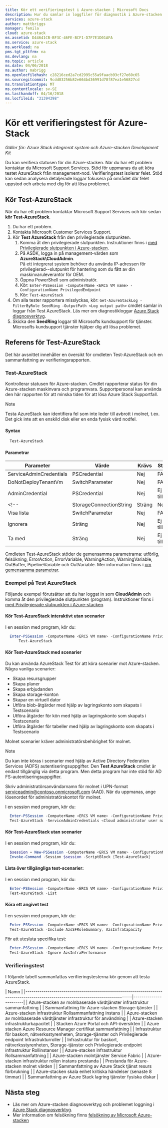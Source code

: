 ```yaml
---
title: Kör ett verifieringstest i Azure-stacken | Microsoft Docs
description: Hur du samlar in loggfiler för diagnostik i Azure-stacken
services: azure-stack
author: mattbriggs
manager: femila
cloud: azure-stack
ms.assetid: D44641CB-BF3C-46FE-BCF1-D7F7E1D01AFA
ms.service: azure-stack
ms.workload: na
pms.tgt_pltfrm: na
ms.devlang: na
ms.topic: article
ms.date: 04/06/2018
ms.author: mabrigg
ms.openlocfilehash: c28216ced2a7cd2995c55a9faacb93cf27e60c65
ms.sourcegitcommit: 9cdd83256b82e664bd36991d78f87ea1e56827cd
ms.translationtype: MT
ms.contentlocale: sv-SE
ms.lasthandoff: 04/16/2018
ms.locfileid: "31394398"
---
```

# <a name="run-a-validation-test-for-azure-stack"></a>Kör ett verifieringstest för Azure-Stack

*Gäller för: Azure Stack integrerat system och Azure-stacken Development Kit*
 
Du kan verifiera statusen för din Azure-stacken. När du har ett problem kontaktar du Microsoft Support Services. Stöd för uppmanas du att köra testet AzureStack från management-nod. Verifieringstest isolerar felet. Stöd kan sedan analysera detaljerade loggar fokusera på området där felet uppstod och arbeta med dig för att lösa problemet.

## <a name="run-test-azurestack"></a>Kör Test-AzureStack

När du har ett problem kontaktar Microsoft Support Services och kör sedan **kör Test-AzureStack**.

1. Du har ett problem.
2. Kontakta Microsoft Customer Services Support.
3. Kör **Test AzureStack** från den privilegierade slutpunkten.
    1. Komma åt den privilegierade slutpunkten. Instruktioner finns i [med Privilegierade slutpunkten i Azure-stacken](azure-stack-privileged-endpoint.md). 
    2. På ASDK, logga in på management-värden som **AzureStack\CloudAdmin**.  
    På ett integrerat system behöver du använda IP-adressen för privilegierad--slutpunkt för hantering som du fått av din maskinvaruleverantör för OEM.
    3. Öppna PowerShell som administratör.
    4. Kör: `Enter-PSSession -ComputerName <ERCS VM name> -ConfigurationName PrivilegedEndpoint`
    5. Kör: `Test-AzureStack`
4. Om alla tester rapportera misslyckas, kör: `Get-AzureStackLog -FilterByRole SeedRing -OutputPath <Log output path>` cmdlet samlar in loggar från Test AzureStack. Läs mer om diagnostikloggar [Azure Stack diagnosverktyg](azure-stack-diagnostics.md).
5. Skicka den **SeedRing** loggar till Microsofts kundsupport för tjänster. Microsofts kundsupport tjänster hjälper dig att lösa problemet.

## <a name="reference-for-test-azurestack"></a>Referens för Test-AzureStack

Det här avsnittet innehåller en översikt för cmdleten Test-AzureStack och en sammanfattning av verifieringsrapporten.

### <a name="test-azurestack"></a>Test-AzureStack

Kontrollerar statusen för Azure-stacken. Cmdlet rapporterar status för din Azure-stacken maskinvara och programvara. Supportpersonal kan använda den här rapporten för att minska tiden för att lösa Azure Stack Supportfall.

> [!Note]  
> Testa AzureStack kan identifiera fel som inte leder till avbrott i molnet, t.ex. Det gick inte att en enskild disk eller en enda fysisk värd nodfel.

#### <a name="syntax"></a>Syntax

````PowerShell
  Test-AzureStack
````

#### <a name="parameters"></a>Parametrar

| Parameter               | Värde           | Krävs | Standard |
| ---                     | ---             | ---      | ---     |
| ServiceAdminCredentials | PSCredential    | Nej       | FALSKT   |
| DoNotDeployTenantVm     | SwitchParameter | Nej       | FALSKT   |
| AdminCredential         | PSCredential    | Nej       | Ej tillämpligt      |
<!-- | StorageConnectionString | Sträng          | Nej       | Ej tillämpligt      | stöds inte i 1802-->
| Visa lista                    | SwitchParameter | Nej       | FALSKT   |
| Ignorera                  | Sträng          | Nej       | Ej tillämpligt      |
| Ta med                 | Sträng          | Nej       | Ej tillämpligt      |

Cmdleten Test-AzureStack stöder de gemensamma parametrarna: utförlig, felsökning, ErrorAction, ErrorVariable, WarningAction, WarningVariable, OutBuffer, PipelineVariable och OutVariable. Mer information finns i [om gemensamma parametrar](http://go.microsoft.com/fwlink/?LinkID=113216). 

### <a name="examples-of-test-azurestack"></a>Exempel på Test AzureStack

Följande exempel förutsätter att du har loggat in som **CloudAdmin** och komma åt den privilegierade slutpunkten (program). Instruktioner finns i [med Privilegierade slutpunkten i Azure-stacken](azure-stack-privileged-endpoint.md). 

#### <a name="run-test-azurestack-interactively-without-cloud-scenarios"></a>Kör Test-AzureStack interaktivt utan scenarier

I en session med program, kör du:

````PowerShell
  Enter-PSSession -ComputerName <ERCS VM name> -ConfigurationName PrivilegedEndpoint `
      Test-AzureStack
````

#### <a name="run-test-azurestack-with-cloud-scenarios"></a>Kör Test-AzureStack med scenarier

Du kan använda AzureStack Test för att köra scenarier mot Azure-stacken. Några vanliga scenarier:

 - Skapa resursgrupper
 - Skapa planer
 - Skapa erbjudanden
 - Skapa storage-konton
 - Skapar en virtuell dator
 - Utföra blob-åtgärder med hjälp av lagringskonto som skapats i Testscenario
 - Utföra åtgärder för kön med hjälp av lagringskonto som skapats i Testscenario
 - Utföra åtgärder för tabeller med hjälp av lagringskonto som skapats i Testscenario

Molnet scenarier kräver administratörsbehörighet för molnet. 
> [!Note]  
> Du kan inte köras i scenarier med hjälp av Active Directory Federation Services (ADFS) autentiseringsuppgifter. Den **Test AzureStack** cmdlet är endast tillgänglig via detta program. Men detta program har inte stöd för AD FS-autentiseringsuppgifter.

Skriv administratörsanvändarnamn för molnet i UPN-format serviceadmin@contoso.onmicrosoft.com (AAD). När du uppmanas, ange lösenordet för administratörskontot för molnet.

I en session med program, kör du:

````PowerShell
  Enter-PSSession -ComputerName <ERCS VM name> -ConfigurationName PrivilegedEndpoint `
  Test-AzureStack -ServiceAdminCredentials <Cloud administrator user name>
````

#### <a name="run-test-azurestack-without-cloud-scenarios"></a>Kör Test-AzureStack utan scenarier

I en session med program, kör du:

````PowerShell
  $session = New-PSSession -ComputerName <ERCS VM name> -ConfigurationName PrivilegedEndpoint `
  Invoke-Command -Session $session -ScriptBlock {Test-AzureStack}
````

#### <a name="list-available-test-scenarios"></a>Lista över tillgängliga test-scenarier:

I en session med program, kör du:

````PowerShell
  Enter-PSSession -ComputerName <ERCS VM name> -ConfigurationName PrivilegedEndpoint `
  Test-AzureStack -List
````

#### <a name="run-a-specified-test"></a>Köra ett angivet test

I en session med program, kör du:

````PowerShell
  Enter-PSSession -ComputerName <ERCS VM name> -ConfigurationName PrivilegedEndpoint `
  Test-AzureStack -Include AzsSFRoleSummary, AzsInfraCapacity
````

För att utesluta specifika test:

````PowerShell
  Enter-PSSession -ComputerName <ERCS VM name> -ConfigurationName PrivilegedEndpoint `
  Test-AzureStack -Ignore AzsInfraPerformance
````

### <a name="validation-test"></a>Verifieringstest

I följande tabell sammanfattas verifieringstesterna kör genom att testa AzureStack.

| Namn                                                                                                                              |
|-----------------------------------------------------------------------------------------------------------------------------------|-----------------------|
| Azure-stacken av molnbaserade värdtjänster infrastruktur sammanfattning                                                                                  |
| Sammanfattning för Azure-stacken Storage-tjänster                                                                                              |
| Azure-stacken infrastruktur Rollsammanfattning instans                                                                                  |
| Azure-stacken av molnbaserade värdtjänster infrastruktur för användning                                                                              |
| Azure-stacken infrastrukturkapacitet                                                                                               |
| Stacken Azure Portal och API-översikten                                                                                                |
| Azure stacken Azure Resource Manager certifikat sammanfattning                                                                                               |
| Infrastruktur för baskort, nätverksstyrenheten, Storage-tjänster och Privilegierade endpoint Infrastrukturroller          |
| Infrastruktur för baskort, nätverksstyrenheten, Storage-tjänster och Privilegierade endpoint infrastruktur Rollinstanser |
| Azure-stacken infrastruktur Rollsammanfattning                                                                                           |
| Azure-stacken molntjänster Service Fabric                                                                                         |
| Azure-stacken infrastruktur rollen instans prestanda                                                                              |
| Prestanda för Azure-stacken molnet värden                                                                                        |
| Sammanfattning av Azure Stack tjänst resurs förbrukning                                                                                  |
| Azure-stacken skala enhet kritiska händelser (senaste 8 timmar)                                                                             |
| Sammanfattning av Azure Stack lagring tjänster fysiska diskar                                                                               |

## <a name="next-steps"></a>Nästa steg

 - Läs mer om Azure-stacken diagnosverktyg och problemet loggning i [ Azure Stack diagnosverktyg](azure-stack-diagnostics.md).
 - Mer information om felsökning finns [felsökning av Microsoft Azure-stacken](azure-stack-troubleshooting.md)